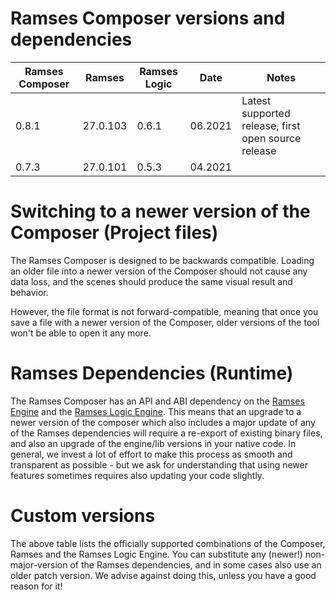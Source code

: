 <!--
SPDX-License-Identifier: MPL-2.0

This file is part of Ramses Composer
(see https://github.com/GENIVI/ramses-composer-docs).

This Source Code Form is subject to the terms of the Mozilla Public License, v. 2.0.
If a copy of the MPL was not distributed with this file, You can obtain one at http://mozilla.org/MPL/2.0/.
-->

# Ramses Composer versions and dependencies

|Ramses Composer   |Ramses     |Ramses Logic|Date    |Notes                                                 |
|------------------|-----------|------------|--------|------------------------------------------------------|
|0.8.1             |27.0.103   |0.6.1       |06.2021 | Latest supported release, first open source release  |
|0.7.3             |27.0.101   |0.5.3       |04.2021 |                                                      |


# Switching to a newer version of the Composer (Project files)

The Ramses Composer is designed to be backwards compatible. Loading an older file into a newer version of the Composer
should not cause any data loss, and the scenes should produce the same visual result and behavior.

However, the file format is not forward-compatible, meaning that once you save a file with a newer version of the Composer,
older versions of the tool won't be able to open it any more.

# Ramses Dependencies (Runtime)

The Ramses Composer has an API and ABI dependency on the [Ramses Engine](https://github.com/GENIVI/ramses) and
the [Ramses Logic Engine](https://github.com/GENIVI/ramses-logic). This means that an upgrade to a newer version
of the composer which also includes a major update of any of the Ramses dependencies will require a re-export
of existing binary files, and also an upgrade of the engine/lib versions in your native code. In general, we invest
a lot of effort to make this process as smooth and transparent as possible - but we ask for understanding that using
newer features sometimes requires also updating your code slightly.

# Custom versions

The above table lists the officially supported combinations of the Composer, Ramses and the Ramses Logic Engine.
You can substitute any (newer!) non-major-version of the Ramses dependencies, and in some cases also use an older
patch version. We advise against doing this, unless you have a good reason for it!
